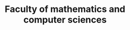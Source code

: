 ---
title: "Faculty of mathematics and computer sciences"
url: "https://www.mathinf.uni-heidelberg.de/en"
category: "University & Faculty"
--- 